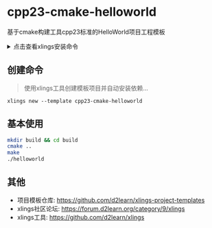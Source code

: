 # cpp23-cmake-helloworld

基于cmake构建工具cpp23标准的HelloWorld项目工程模板

<details>
  <summary>点击查看xlings安装命令</summary>

---

#### Linux

```bash
curl -fsSL https://d2learn.org/xlings-install.sh | bash
```

#### Windows - PowerShell

```bash
Invoke-Expression (Invoke-Webrequest 'https://d2learn.org/xlings-install.ps1.txt' -UseBasicParsing).Content
```

> 注: xlings包含所需的xim和d2x工具 -> [详情](https://d2learn.org/xlings)

---

</details>

## 创建命令

> 使用xlings工具创建模板项目并自动安装依赖...

```
xlings new --template cpp23-cmake-helloworld
```

## 基本使用

```bash
mkdir build && cd build
cmake ..
make
./helloworld
```

## 其他

- 项目模板仓库: https://github.com/d2learn/xlings-project-templates
- xlings社区论坛: https://forum.d2learn.org/category/9/xlings
- xlings工具: https://github.com/d2learn/xlings